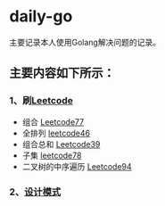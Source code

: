 # daily-go
主要记录本人使用Golang解决问题的记录。

## 主要内容如下所示：

### 1、刷[Leetcode](https://github.com/dqixuan/daily-go/tree/main/algorithm) 
   - 组合  [Leetcode77](https://github.com/dqixuan/daily-go/tree/main/algorithm/leetcode77)
   - 全排列 [leetcode46](https://github.com/dqixuan/daily-go/blob/main/algorithm/leetcode46/leetcode46.go)
   - 组合总和  [Leetcode39](https://github.com/dqixuan/daily-go/blob/main/algorithm/leetcode39/leetcode39.go)
   - 子集  [leetcode78](https://github.com/dqixuan/daily-go/blob/main/algorithm/leetcode78/leetcode78.go)
   - 二叉树的中序遍历  [Leetcode94](https://github.com/dqixuan/daily-go/blob/main/algorithm/binary_tree/leetcode94/leetcode94.go)



### 2、[设计模式](https://github.com/dqixuan/daily-go/tree/main/design_patten)
